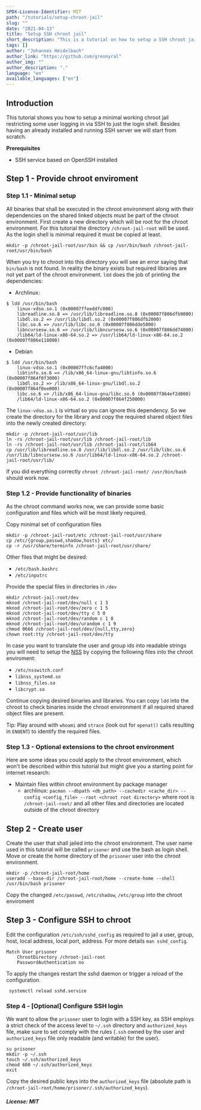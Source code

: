 ```yaml
---
SPDX-License-Identifier: MIT
path: "/tutorials/setup-chroot-jail"
slug: ""
date: "2021-04-13"
title: "Setup SSH chroot jail"
short_description: "This is a tutorial on how to setup a SSH chroot jail on Linux (where the distribution matters on Debian and Archlinux)"
tags: []
author: "Johannes Heidelbach"
author_link: "https://github.com/greonyral"
author_img: ""
author_description: "."
language: "en"
available_languages: ["en"]
---
```


## Introduction

This tutorial shows you how to setup a minimal working chroot jail restricting some user logging in via SSH to just the login shell.
Besides having an already installed and running SSH server we will start from scratch.

**Prerequisites**

* SSH service based on OpenSSH installed

## Step 1 - Provide chroot enviroment

### Step 1.1 - Minimal setup

All binaries that shall be executed in the chroot environment along with their dependencies on the shared linked objects must be part of the chroot environment.
First create a new directory which will be root for the chroot environment.
For this tutorial the directory `/chroot-jail-root` will be used.
As the login shell is minimal required it must be copied at least.

```bash=sh
mkdir -p /chroot-jail-root/usr/bin && cp /usr/bin/bash /chroot-jail-root/usr/bin/bash
```

When you try to chroot into this directory you will see an error saying that `bin/bash` is not found.
In reality the binary exists but required libraries are not yet part of the chroot environment. 
`ldd` does the job of printing the dependencies:

* Archlinux:
```bash=sh
$ ldd /usr/bin/bash
	linux-vdso.so.1 (0x00007ffeeddfc000)
	libreadline.so.8 => /usr/lib/libreadline.so.8 (0x00007f806dfb9000)
	libdl.so.2 => /usr/lib/libdl.so.2 (0x00007f806dfb2000)
	libc.so.6 => /usr/lib/libc.so.6 (0x00007f806dde5000)
	libncursesw.so.6 => /usr/lib/libncursesw.so.6 (0x00007f806dd74000)
	/lib64/ld-linux-x86-64.so.2 => /usr/lib64/ld-linux-x86-64.so.2 (0x00007f806e118000)
```
* Debian
```bash=sh
$ ldd /usr/bin/bash
	linux-vdso.so.1 (0x00007ffc6cfa4000)
	libtinfo.so.6 => /lib/x86_64-linux-gnu/libtinfo.so.6 (0x00007f864f0f3000)
	libdl.so.2 => /lib/x86_64-linux-gnu/libdl.so.2 (0x00007f864f0ee000)
	libc.so.6 => /lib/x86_64-linux-gnu/libc.so.6 (0x00007f864ef2d000)
	/lib64/ld-linux-x86-64.so.2 (0x00007f864f250000)
```

The `linux-vdso.so.1` is virtual so you can ignore this dependency.
So we create the directory for the library and copy the required shared object files into the newly created directory:
```bash=sh
mkdir -p /chroot-jail-root/usr/lib
ln -rs /chroot-jail-root/usr/lib /chroot-jail-root/lib
ln -rs /chroot-jail-root/usr/lib /chroot-jail-root/lib64
cp /usr/lib/libreadline.so.8 /usr/lib/libdl.so.2 /usr/lib/libc.so.6 /usr/lib/libncursesw.so.6 /usr/lib64/ld-linux-x86-64.so.2 /chroot-jail-root/usr/lib/
```

If you did everything correctly `chroot /chroot-jail-root/ /usr/bin/bash` should work now.

### Step 1.2 - Provide functionality of binaries

As the chroot command works now, we can provide some basic configuration and files which will be most likely required.

Copy minimal set of configuration files 
```
mkdir -p /chroot-jail-root/etc /chroot-jail-root/usr/share
cp /etc/{group,passwd,shadow,hosts} etc/
cp -r /usr/share/terminfo /chroot-jail-root/usr/share/
```

Other files that might be desired:

* `/etc/bash.bashrc`
* `/etc/inputrc`


Provide the special files in directories in `/dev`
```
mkdir /chroot-jail-root/dev
mknod /chroot-jail-root/dev/null c 1 3
mknod /chroot-jail-root/dev/zero c 1 5
mknod /chroot-jail-root/dev/tty c 5 0
mknod /chroot-jail-root/dev/random c 1 8
mknod /chroot-jail-root/dev/urandom c 1 9
chmod 0666 /chroot-jail-root/dev/{null,tty,zero}
chown root:tty /chroot-jail-root/dev/tty
```

In case you want to translate the user and group ids into readable strings you will need to setup the [NSS](https://man7.org/linux/man-pages/man5/nsswitch.conf.5.html) by copying the following files into the chroot enviroment:

* `/etc/nsswitch.conf`
* `libnss_systemd.so`
* `libnss_files.so`
* `libcrypt.so`

Continue copying desired binaries and libraries.
You can copy `ldd` into the chroot to check binaries inside the chroot environment if all required shared object files are present.

Tip: Play around with `whoami` and `strace` (look out for `openat()` calls resulting in `ENOENT`) to identify the required files.

### Step 1.3 - Optional extensions to the chroot environment

Here are some ideas you could apply to the chroot environment, which won't be described within this tutorial but might give you a starting point for internet research:

* Maintain files within chroot environment by package manager
  * archlinux: `pacman --dbpath <db_path> --cachedir <cache_dir> --config <config_file> --root <chroot root directory>` where root is `/chroot-jail-root/` and all other files and directories are located outside of the chroot directory


## Step 2 - Create user

Create the user that shall jailed into the chroot environment.
The user name used in this tutorial will be called `prisoner` and use the bash as login shell.
Move or create the home directory of the `prisoner` user into the chroot environment.

```
mkdir -p /chroot-jail-root/home
useradd --base-dir /chroot-jail-root/home --create-home --shell /usr/bin/bash prisoner
```

Copy the changed `/etc/passwd`, `/etc/shadow`, `/etc/group` into the chroot enviroment

## Step 3 - Configure SSH to chroot

Edit the configuration `/etc/ssh/sshd_config` as required to jail a user, group, host, local address, local port, address.
For more details `man sshd_config`.

```
Match User prisoner
    ChrootDirectory /chroot-jail-root
    PasswordAuthentication no
```

To apply the changes restart the sshd daemon or trigger a reload of the configuration. 

```
 systemctl reload sshd.service
```

### Step 4 - [Optional] Configure SSH login

We want to allow the `prisoner` user to login with a SSH key, as SSH employs a strict check of the access level to `~/.ssh` directory and `authorized_keys` file, make sure to set comply with the rules (`.ssh` owned by the user and `authorized_keys` file only readable (and writable) for the user).

```
su prisoner
mkdir -p ~/.ssh
touch ~/.ssh/authorized_keys
chmod 600 ~/.ssh/authorized_keys
exit
```

Copy the desired public keys into the `authorized_keys` file (absolute path is `/chroot-jail-root/home/prisoner/.ssh/authorized_keys`).


##### License: MIT

<!--

Contributor's Certificate of Origin

By making a contribution to this project, I certify that:

(a) The contribution was created in whole or in part by me and I have
    the right to submit it under the license indicated in the file; or

(b) The contribution is based upon previous work that, to the best of my
    knowledge, is covered under an appropriate license and I have the
    right under that license to submit that work with modifications,
    whether created in whole or in part by me, under the same license
    (unless I am permitted to submit under a different license), as
    indicated in the file; or

(c) The contribution was provided directly to me by some other person
    who certified (a), (b) or (c) and I have not modified it.

(d) I understand and agree that this project and the contribution are
    public and that a record of the contribution (including all personal
    information I submit with it, including my sign-off) is maintained
    indefinitely and may be redistributed consistent with this project
    or the license(s) involved.

Signed-off-by: Johannes Heidelbach<johannes.heidelbach@hetzner.com>

-->
